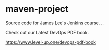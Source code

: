 # maven-project
Source code for James Lee's Jenkins course.
..

Check out our Latest DevOps PDF book.

https://www.level-up.one/devops-pdf-book
